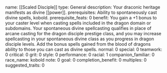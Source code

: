 name: [[Scaled Disciple]]
type: General
description: Your draconic heritage manifests as divine [[power]].
prerequisites: Ability to spontaneously cast divine spells, kobold.
prerequisite_feats: 0
benefit: You gain a +1 bonus to your caster level when casting spells included in the dragon domain or subdomains. Your spontaneous divine spellcasting qualifies in place of arcane casting for the dragon disciple prestige class, and you may increase spellcasting in your spontaneous divine class as you progress in dragon disciple levels. Add the bonus spells gained from the blood of dragons ability to those you can cast as divine spells.
normal: 0
special: 0
teamwork: 0
critical: 0
grit: 0
style: 0
performance: 0
racial: 1
companion_familiar: 0
race_name: kobold
note: 0
goal: 0
completion_benefit: 0
multiples: 0
suggested_traits: 0
